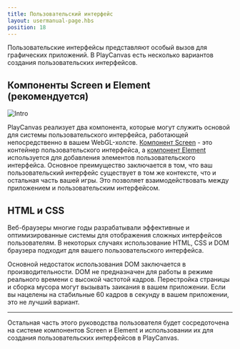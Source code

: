 ```yaml
---
title: Пользовательский интерфейс
layout: usermanual-page.hbs
position: 18
---
```


Пользовательские интерфейсы представляют особый вызов для графических приложений. В PlayCanvas есть несколько вариантов создания пользовательских интерфейсов.

## Компоненты Screen и Element (рекомендуется)

![Intro][1]

PlayCanvas реализует два компонента, которые могут служить основой для системы пользовательского интерфейса, работающей непосредственно в вашем WebGL-холсте. [Компонент Screen][2] - это контейнер пользовательского интерфейса, а [компонент Element][3] используется для добавления элементов пользовательского интерфейса. Основное преимущество заключается в том, что ваш пользовательский интерфейс существует в том же контексте, что и остальная часть вашей игры. Это позволяет взаимодействовать между приложением и пользовательским интерфейсом.

## HTML и CSS

Веб-браузеры многие годы разрабатывали эффективные и оптимизированные системы для отображения сложных интерфейсов пользователям. В некоторых случаях использование HTML, CSS и DOM браузера подходит для вашего пользовательского интерфейса.

Основной недостаток использования DOM заключается в производительности. DOM не предназначен для работы в режиме реального времени с высокой частотой кадров. Перестройка страницы и сборка мусора могут вызывать заикания в вашем приложении. Если вы нацелены на стабильные 60 кадров в секунду в вашем приложении, это не лучший вариант.

---

Остальная часть этого руководства пользователя будет сосредоточена на системе компонентов Screen и Element и использовании их для создания пользовательских интерфейсов в PlayCanvas.

[1]: /images/user-manual/user-interface/user-interface-intro-sq.png
[2]: /user-manual/packs/components/screen
[3]: /user-manual/packs/components/element